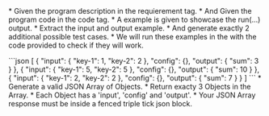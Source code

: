 <rules>
* Given the program description in the requierement tag.
* And Given the program code in the code tag.
* A example is given to showcase the run(...) output.
* Extract the input and output example.
* And generate exactly 2 additional possible test cases.
* We will run these examples in the with the code provided to check if they will work.
</rules>

<requirement>

</requirement>

<code>

</code>

<example>
```json
[
    { "input": { "key-1": 1, "key-2": 2 }, "config": {}, "output": { "sum": 3 } },
    { "input": { "key-1": 5, "key-2": 5 }, "config": {}, "output": { "sum": 10 } },
    { "input": { "key-1": 2, "key-2": 2 }, "config": {}, "output": { "sum": 7 } }
]
```
</example>

<formatting>
* Generate a valid JSON Array of Objects.
* Return exacty 3 Objects in the Array.
* Each Object has a 'input', 'config' and 'output'.
* Your JSON Array response must be inside a fenced triple tick json block.
</formating>